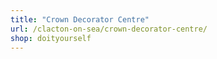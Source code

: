 ```yaml
---
title: "Crown Decorator Centre"
url: /clacton-on-sea/crown-decorator-centre/
shop: doityourself
---
```

